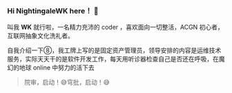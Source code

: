 ### Hi NightingaleWK here！ 👋

叫我 **WK** 就行啦，一名精力充沛的 coder ，喜欢面向一切整活，ACGN 初心者，互联网抽象文化洗礼者。

自我介绍一下⑧，我工牌上写的是固定资产管理员，领导安排的内容是运维技术服务，实际天天干的是软件开发工作，每天用听诊器检查自己是否还在呼吸，在魔幻的地球 online 中努力的活下去

> 院审，启动！😅穹批，启动！😅
